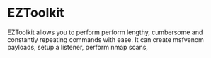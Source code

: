 # EZToolkit
EZToolkit allows you to perform perform lengthy, cumbersome and constantly repeating commands with ease. It can create msfvenom payloads, setup a listener, perform nmap scans, 
